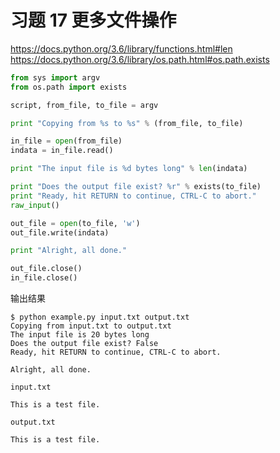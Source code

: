 # 习题 17 更多文件操作

https://docs.python.org/3.6/library/functions.html#len \
https://docs.python.org/3.6/library/os.path.html#os.path.exists

```py
from sys import argv
from os.path import exists

script, from_file, to_file = argv

print "Copying from %s to %s" % (from_file, to_file)

in_file = open(from_file)
indata = in_file.read()

print "The input file is %d bytes long" % len(indata)

print "Does the output file exist? %r" % exists(to_file)
print "Ready, hit RETURN to continue, CTRL-C to abort."
raw_input()

out_file = open(to_file, 'w')
out_file.write(indata)

print "Alright, all done."

out_file.close()
in_file.close()
```

输出结果
```
$ python example.py input.txt output.txt
Copying from input.txt to output.txt
The input file is 20 bytes long
Does the output file exist? False
Ready, hit RETURN to continue, CTRL-C to abort.

Alright, all done.
```

`input.txt`
```
This is a test file.
```

`output.txt`
```
This is a test file.
```